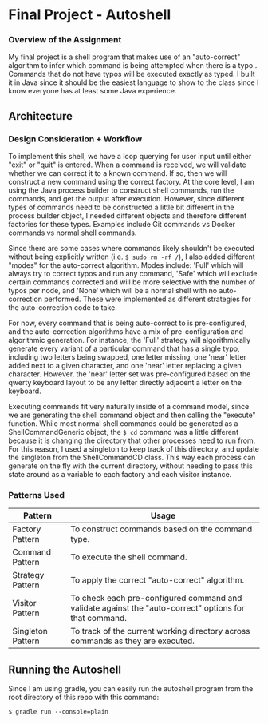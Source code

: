 # Final Project - Autoshell

### Overview of the Assignment

My final project is a shell program that makes use of an "auto-correct" algorithm to infer which command is being attempted when there is a typo..
Commands that do not have typos will be executed exactly as typed. I built it in Java since it should be the easiest language to show to the class since I know everyone has at least some Java experience.

## Architecture
### Design Consideration + Workflow
To implement this shell, we have a loop querying for user input until either "exit" or "quit" is entered. When a command is received, we will validate whether we can correct it to a known command. If so, then we will construct a new command using the correct factory. At the core level, I am using the Java process builder to construct shell commands, run the commands, and get the output after execution. However, since different types of commands need to be constructed a little bit different in the process builder object, I needed different objects and therefore different factories for these types. Examples include Git commands vs Docker commands vs normal shell commands.
 
Since there are some cases where commands likely shouldn't be executed without being explicitly written (i.e. `$ sudo rm -rf /`), I also added different "modes" for the auto-correct algorithm. Modes include: 'Full' which will always try to correct typos and run any command, 'Safe' which will exclude certain commands corrected and will be more selective with the number of typos per node, and 'None' which will be a normal shell with no auto-correction performed. These were implemented as different strategies for the auto-correction code to take.

For now, every command that is being auto-correct to is pre-configured, and the auto-correction algorithms have a mix of pre-configuration and algorithmic generation. For instance, the 'Full' strategy will algorithmically generate every variant of a particular command that has a single typo, including two letters being swapped, one letter missing, one 'near' letter added next to a given character, and one 'near' letter replacing a given character. However, the 'near' letter set was pre-configured based on the qwerty keyboard layout to be any letter directly adjacent a letter on the keyboard.

Executing commands fit very naturally inside of a command model, since we are generating the shell command object and then calling the "execute" function. While most normal shell commands could be generated as a ShellCommandGeneric object, the `$ cd` command was a little different because it is changing the directory that other processes need to run from. For this reason, I used a singleton to keep track of this directory, and update the singleton from the ShellCommandCD class. This way each process can generate on the fly with the current directory, without needing to pass this state around as a variable to each factory and each visitor instance.

### Patterns Used
|Pattern|Usage|
|--|--|
Factory Pattern|To construct commands based on the command type. 
Command Pattern|To execute the shell command.
Strategy Pattern|To apply the correct "auto-correct" algorithm.
Visitor Pattern|To check each pre-configured command and validate against the "auto-correct" options for that command.
Singleton Pattern|To track of the current working directory across commands as they are executed.

## Running the Autoshell

Since I am using gradle, you can easily run the autoshell program from the root directory of this repo with this command: 
```
$ gradle run --console=plain
```

